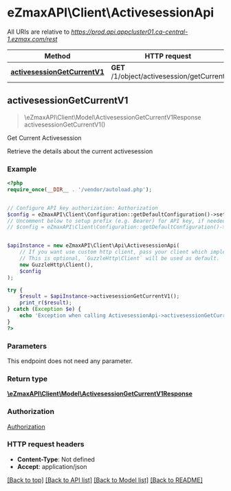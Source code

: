 # eZmaxAPI\Client\ActivesessionApi

All URIs are relative to *https://prod.api.appcluster01.ca-central-1.ezmax.com/rest*

Method | HTTP request | Description
------------- | ------------- | -------------
[**activesessionGetCurrentV1**](ActivesessionApi.md#activesessionGetCurrentV1) | **GET** /1/object/activesession/getCurrent | Get Current Activesession



## activesessionGetCurrentV1

> \eZmaxAPI\Client\Model\ActivesessionGetCurrentV1Response activesessionGetCurrentV1()

Get Current Activesession

Retrieve the details about the current activesession

### Example

```php
<?php
require_once(__DIR__ . '/vendor/autoload.php');


// Configure API key authorization: Authorization
$config = eZmaxAPI\Client\Configuration::getDefaultConfiguration()->setApiKey('Authorization', 'YOUR_API_KEY');
// Uncomment below to setup prefix (e.g. Bearer) for API key, if needed
// $config = eZmaxAPI\Client\Configuration::getDefaultConfiguration()->setApiKeyPrefix('Authorization', 'Bearer');


$apiInstance = new eZmaxAPI\Client\Api\ActivesessionApi(
    // If you want use custom http client, pass your client which implements `GuzzleHttp\ClientInterface`.
    // This is optional, `GuzzleHttp\Client` will be used as default.
    new GuzzleHttp\Client(),
    $config
);

try {
    $result = $apiInstance->activesessionGetCurrentV1();
    print_r($result);
} catch (Exception $e) {
    echo 'Exception when calling ActivesessionApi->activesessionGetCurrentV1: ', $e->getMessage(), PHP_EOL;
}
?>
```

### Parameters

This endpoint does not need any parameter.

### Return type

[**\eZmaxAPI\Client\Model\ActivesessionGetCurrentV1Response**](../Model/ActivesessionGetCurrentV1Response.md)

### Authorization

[Authorization](../../README.md#Authorization)

### HTTP request headers

- **Content-Type**: Not defined
- **Accept**: application/json

[[Back to top]](#) [[Back to API list]](../../README.md#documentation-for-api-endpoints)
[[Back to Model list]](../../README.md#documentation-for-models)
[[Back to README]](../../README.md)

